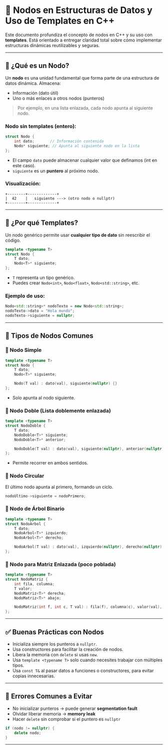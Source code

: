 
# 🌱 Nodos en Estructuras de Datos y Uso de Templates en C++

Este documento profundiza el concepto de nodos en C++ y su uso con **templates**. Está orientado a entregar claridad total sobre cómo implementar estructuras dinámicas reutilizables y seguras.

---

## 📌 ¿Qué es un Nodo?

Un **nodo** es una unidad fundamental que forma parte de una estructura de datos dinámica. Almacena:
- Información (dato útil)
- Uno o más enlaces a otros nodos (punteros)

> Por ejemplo, en una lista enlazada, cada nodo apunta al siguiente nodo.

### Nodo sin templates (entero):

```cpp
struct Nodo {
    int dato;       // Información contenida
    Nodo* siguiente; // Apunta al siguiente nodo en la lista
};
```

- El campo `dato` puede almacenar cualquier valor que definamos (int en este caso).
- `siguiente` es un **puntero** al próximo nodo.

### Visualización:
```
+--------+-------------+
|  42    |   siguiente ---> (otro nodo o nullptr)
+--------+-------------+
```

---

## 🧠 ¿Por qué Templates?

Un nodo genérico permite usar **cualquier tipo de dato** sin reescribir el código.

```cpp
template <typename T>
struct Nodo {
    T dato;
    Nodo<T>* siguiente;
};
```

- `T` representa un tipo genérico.
- Puedes crear `Nodo<int>`, `Nodo<float>`, `Nodo<std::string>`, etc.

### Ejemplo de uso:

```cpp
Nodo<std::string>* nodoTexto = new Nodo<std::string>;
nodoTexto->dato = "Hola mundo";
nodoTexto->siguiente = nullptr;
```

---

## 🧩 Tipos de Nodos Comunes

### 🔹 Nodo Simple

```cpp
template <typename T>
struct Nodo {
    T dato;
    Nodo<T>* siguiente;

    Nodo(T val) : dato(val), siguiente(nullptr) {}
};
```

- Solo apunta al nodo siguiente.

### 🔹 Nodo Doble (Lista doblemente enlazada)

```cpp
template <typename T>
struct NodoDoble {
    T dato;
    NodoDoble<T>* siguiente;
    NodoDoble<T>* anterior;

    NodoDoble(T val) : dato(val), siguiente(nullptr), anterior(nullptr) {}
};
```

- Permite recorrer en ambos sentidos.

### 🔹 Nodo Circular

El último nodo apunta al primero, formando un ciclo.

```cpp
nodoUltimo->siguiente = nodoPrimero;
```

### 🔹 Nodo de Árbol Binario

```cpp
template <typename T>
struct NodoArbol {
    T dato;
    NodoArbol<T>* izquierdo;
    NodoArbol<T>* derecho;

    NodoArbol(T val) : dato(val), izquierdo(nullptr), derecho(nullptr) {}
};
```

### 🔹 Nodo para Matriz Enlazada (poco poblada)

```cpp
template <typename T>
struct NodoMatriz {
    int fila, columna;
    T valor;
    NodoMatriz<T>* derecha;
    NodoMatriz<T>* abajo;

    NodoMatriz(int f, int c, T val) : fila(f), columna(c), valor(val), derecha(nullptr), abajo(nullptr) {}
};
```

---

## ✅ Buenas Prácticas con Nodos

- Inicializa siempre los punteros a `nullptr`.
- Usa constructores para facilitar la creación de nodos.
- Libera la memoria con `delete` si usas `new`.
- Usa `template <typename T>` solo cuando necesites trabajar con múltiples tipos.
- Usa `const T&` al pasar datos a funciones o constructores, para evitar copias innecesarias.

---

## 🚨 Errores Comunes a Evitar

- No inicializar punteros → puede generar **segmentation fault**
- Olvidar liberar memoria → **memory leak**
- Hacer `delete` sin comprobar si el puntero es `nullptr`

```cpp
if (nodo != nullptr) {
    delete nodo;
}
```

---


